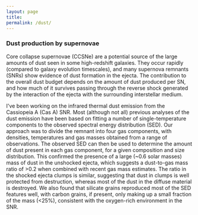 ```yaml
---
layout: page
title: 
permalink: /dust/
---
```

### Dust production by supernovae

Core collapse supernovae (CCSNe) are a potential source of the large amounts of dust seen in some high-redshift galaxies. They occur rapidly (compared to galaxy evolution timescales), and many supernova remnants (SNRs) show evidence of dust formation in the ejecta. The contribution to the overall dust budget depends on the amount of dust produced per SN, and how much of it survives passing through the reverse shock generated by the interaction of the ejecta with the surrounding interstellar medium.

I've been working on the infrared thermal dust emission from the Cassiopeia A (Cas A) SNR. Most (although not all) previous analyses of the dust emission have been based on fitting a number of single-temperature components to the observed spectral energy distribution (SED). Our approach was to divide the remnant into four gas components, with densities, temperatures and gas masses obtained from a range of observations. The observed SED can then be used to determine the amount of dust present in each gas component, for a given composition and size distribution. This confirmed the presence of a large (~0.6 solar masses) mass of dust in the unshocked ejecta, which suggests a dust-to-gas mass ratio of >0.2 when combined with recent gas mass estimates. The ratio in the shocked ejecta clumps is similar, suggesting that dust in clumps is well protected from destruction, whereas most of the dust in the diffuse material is destroyed. We also found that silicate grains reproduced most of the SED features well, with carbon grains, if present, only making up a small fraction of the mass (<25%), consistent with the oxygen-rich environment in the SNR.
